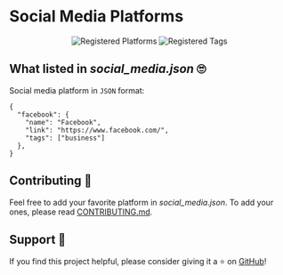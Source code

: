 # Social Media Platforms

<div align="center">

![Registered Platforms](https://img.shields.io/badge/Social_media_platforms-50-blue)
![Registered Tags](https://img.shields.io/badge/Tags-5-orange)
</div>

## What listed in _social_media.json_ 🙄

Social media platform in `JSON` format:
```
{
  "facebook": {
    "name": "Facebook",
    "link": "https://www.facebook.com/",
    "tags": ["business"]
  },
}
```

## Contributing 🤝

Feel free to add your favorite platform in _social_media.json_.
To add your ones, please read [CONTRIBUTING.md](https://github.com/peppapig13132/Social-media/blob/main/CONTRIBUTING.md).

## Support 💖
If you find this project helpful, please consider giving it a ⭐️ on [GitHub](https://github.com/peppapig13132/Social-media)!